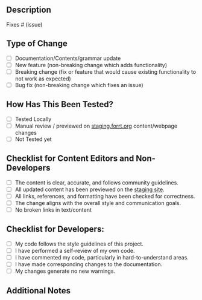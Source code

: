 ## Description

<!-- Please include a summary of the change and which issue is fixed. Please also include any relevant information where neccessary. -->

Fixes # (issue)

## Type of Change

<!-- Please delete options that are not relevant. -->

- [ ] Documentation/Contents/grammar update
- [ ] New feature (non-breaking change which adds functionality)
- [ ] Breaking change (fix or feature that would cause existing functionality to not work as expected)
- [ ] Bug fix (non-breaking change which fixes an issue)

## How Has This Been Tested?

<!-- Describe the tests that you ran to verify your changes. Provide instructions so we can reproduce. Include any relevant details for your test configuration. -->

- [ ] Tested Locally
- [ ] Manual review / previewed on [staging.forrt.org](https://staging.forrt.org/)  content/webpage changes
- [ ] Not Tested yet

## Checklist for Content Editors and Non-Developers

<!-- This section applies to content, grammar and webpage updates changes: -->

- [ ] The content is clear, accurate, and follows community guidelines.
- [ ] All updated content has been previewed on the [staging site](https://staging.forrt.org/).
- [ ] All links, references, and formatting have been checked for correctness.
- [ ] The change aligns with the overall style and communication goals.
- [ ] No broken links in text/content

## Checklist for Developers:

- [ ] My code follows the style guidelines of this project.
- [ ] I have performed a self-review of my own code.
- [ ] I have commented my code, particularly in hard-to-understand areas.
- [ ] I have made corresponding changes to the documentation.
- [ ] My changes generate no new warnings.

## Additional Notes
<!-- Add any other context or screenshots here -->
